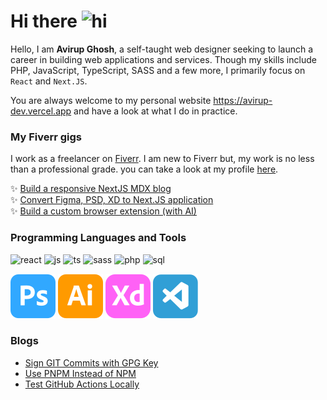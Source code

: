 # Hi there <img src="https://user-images.githubusercontent.com/1303154/88677602-1635ba80-d120-11ea-84d8-d263ba5fc3c0.gif" width="28px" alt="hi">

Hello, I am **Avirup Ghosh**, a self-taught web designer seeking to launch a career in building web applications and services. Though my skills include PHP, JavaScript, TypeScript, SASS and a few more, I primarily focus on `React` and `Next.JS`.

You are always welcome to my personal website <https://avirup-dev.vercel.app> and have a look at what I do in practice.

### My Fiverr gigs

I work as a freelancer on [Fiverr][fiverr_profile]. I am new to Fiverr but, my work is no less than a professional grade. you can take a look at my profile [here][fiverr_profile].

✨ [Build a responsive NextJS MDX blog](https://www.fiverr.com/share/Ko1WzV)\
✨ [Convert Figma, PSD, XD to Next.JS application](https://www.fiverr.com/share/L01yk0)\
✨ [Build a custom browser extension (with AI)](https://www.fiverr.com/share/qlLGVg)

### Programming Languages and Tools

![react](https://img.shields.io/badge/-React-61DBFB?labelColor=black&logo=react&logoColor=61DBFB)
![js](https://img.shields.io/badge/-Javascript-F0DB4F?labelColor=black&logo=javascript&logoColor=F0DB4F)
![ts](https://img.shields.io/badge/-Typescript-007acc?labelColor=black&logo=typescript&logoColor=007acc)
![sass](https://img.shields.io/badge/-Sass-pink?labelColor=black&logo=sass&logoColor=pink)
![php](https://img.shields.io/badge/-PHP-6f67b6?labelColor=black&logo=php&logoColor=9c98c2)
![sql](https://img.shields.io/badge/-SQL-4479A1?labelColor=black&logo=sqlite&logoColor=4479A1)

![adobe-ps](assets/adobe-ps.svg)
![adobe-ai](assets/adobe-ai.svg)
![adobe-xd](assets/adobe-xd.svg)
![vs-code](assets/vscode.svg)

### Blogs

- [Sign GIT Commits with GPG Key](blogs/sign-git-commits.md)
- [Use PNPM Instead of NPM](blogs/use-pnpm.md)
- [Test GitHub Actions Locally](blogs/local-github-actions.md)

[fiverr_profile]: https://www.fiverr.com/graygalaxy "GrayGalaxy - Fiverr"
